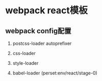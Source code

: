 # webpack react模板
## webpack config配置
1. postcss-loader autoprefixer
2. css-loader
3. style-loader

4. babel-loader (perset:env/react/stage-0)

